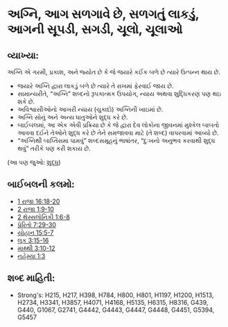# અગ્નિ, આગ સળગાવે છે, સળગતું લાકડું, આગની સૂપડી, સગડી, ચૂલો, ચૂલાઓ

## વ્યાખ્યા: 

અગ્નિ એ ગરમી, પ્રકાશ, અને જ્યોત છે કે જે જયારે કઈંક બળે છે ત્યારે ઉત્પન્ન થાય છે.

* જયારે અગ્નિ દ્વારા લાકડું બળે છે ત્યારે તે રાખમાં ફેરવાઈ જાય છે.
* સામાન્યરીતે, “અગ્નિ” શબ્દનો રૂપકાત્મક ઉપયોગ, ન્યાય અથવા શુદ્ધિકરણ પણ થઇ શકે છે.
* અવિશ્વાસીઓનો આખરી ન્યાય (ચુકાદો) અગ્નિની ખાઇમાં છે.
* અગ્નિ સોનું અને અન્ય ધાતુઓને શુદ્ધ કરે છે.
* બાઈબલમાં, આ એક એવી પ્રક્રિયા છે કે જે દ્વારા દેવ લોકોના જીવનમાં મુશ્કેલ બાબતો આવવા દઈને તેઓને શુદ્ધ કરે છે તેને સમજાવવા માટે (તે શબ્દ) વાપરવામાં આવ્યો છે.
* “અગ્નિથી બાપ્તિસમા પામવું” શબ્દસમૂહનું ભાષાંતર, “દુઃખનો અનુભવ કરવાથી શુદ્ધ થવું” તરીકે પણ કરી શકાય છે.

(આ પણ જુઓ: [શુદ્ધ](../kt/purify.md))

## બાઈબલની કલમો: 

* [1 રાજા 16:18-20](rc://gu/tn/help/1ki/16/18)
* [2 રાજા 1:9-10](rc://gu/tn/help/2ki/01/09)
* [2 થેસ્સલોનિકી 1:6-8](rc://gu/tn/help/2th/01/06)
* [પ્રેરિતો 7:29-30](rc://gu/tn/help/act/07/29)
* [યોહાન 15:5-7](rc://gu/tn/help/jhn/15/05)
* [લૂક 3:15-16](rc://gu/tn/help/luk/03/15)
* [માથ્થી 3:10-12](rc://gu/tn/help/mat/03/10)
* [નહેમ્યા 1:3](rc://gu/tn/help/neh/01/03)

## શબ્દ માહિતી: 

* Strong's: H215, H217, H398, H784, H800, H801, H1197, H1200, H1513, H2734, H3341, H3857, H4071, H4168, H5135, H6315, H8316, G439, G440, G1067, G2741, G4442, G4443, G4447, G4448, G4451, G5394, G5457
